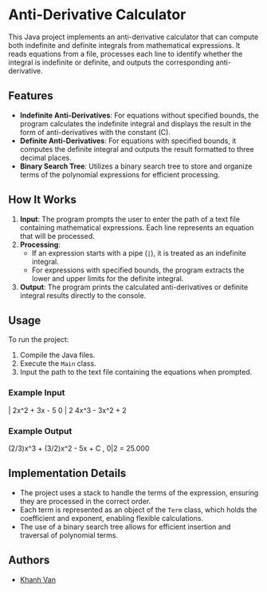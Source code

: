# Anti-Derivative Calculator

This Java project implements an anti-derivative calculator that can compute both indefinite and definite integrals from mathematical expressions. It reads equations from a file, processes each line to identify whether the integral is indefinite or definite, and outputs the corresponding anti-derivative.

## Features
- **Indefinite Anti-Derivatives**: For equations without specified bounds, the program calculates the indefinite integral and displays the result in the form of anti-derivatives with the constant \(C\).
- **Definite Anti-Derivatives**: For equations with specified bounds, it computes the definite integral and outputs the result formatted to three decimal places.
- **Binary Search Tree**: Utilizes a binary search tree to store and organize terms of the polynomial expressions for efficient processing.

## How It Works
1. **Input**: The program prompts the user to enter the path of a text file containing mathematical expressions. Each line represents an equation that will be processed.
2. **Processing**:
   - If an expression starts with a pipe (`|`), it is treated as an indefinite integral.
   - For expressions with specified bounds, the program extracts the lower and upper limits for the definite integral.
3. **Output**: The program prints the calculated anti-derivatives or definite integral results directly to the console.

## Usage
To run the project:
1. Compile the Java files.
2. Execute the `Main` class.
3. Input the path to the text file containing the equations when prompted.

### Example Input
| 2x^2 + 3x - 5 0 | 2 4x^3 - 3x^2 + 2

### Example Output
(2/3)x^3 + (3/2)x^2 - 5x + C , 0|2 = 25.000


## Implementation Details
- The project uses a stack to handle the terms of the expression, ensuring they are processed in the correct order.
- Each term is represented as an object of the `Term` class, which holds the coefficient and exponent, enabling flexible calculations.
- The use of a binary search tree allows for efficient insertion and traversal of polynomial terms.

## Authors
- [Khanh Van](https://www.github.com/kvan278)
